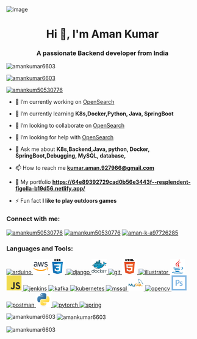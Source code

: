 ![image](https://github.com/AmanKumar6603/AmanKumar6603/assets/140697204/cbbe97b0-28ac-4556-99dd-ddb24583cdfa)

<h1 align="center">Hi 👋, I'm Aman Kumar</h1>
<h3 align="center">A passionate Backend developer from India</h3>

<p align="left"> <img src="https://komarev.com/ghpvc/?username=amankumar6603&label=Profile%20views&color=0e75b6&style=flat" alt="amankumar6603" /> </p>

<p align="left"> <a href="https://github.com/ryo-ma/github-profile-trophy"><img src="https://github-profile-trophy.vercel.app/?username=amankumar6603" alt="amankumar6603" /></a> </p>

<p align="left"> <a href="https://twitter.com/amankum50530776" target="blank"><img src="https://img.shields.io/twitter/follow/amankum50530776?logo=twitter&style=for-the-badge" alt="amankum50530776" /></a> </p>

- 🔭 I’m currently working on [OpenSearch](https://github.com/opensearch-project/OpenSearch/issues?q=is%3Aopen+is%3Aissue+label%3A%22good+first+issue%22)

- 🌱 I’m currently learning **K8s,Docker,Python, Java, SpringBoot**

- 👯 I’m looking to collaborate on [OpenSearch](https://github.com/opensearch-project/OpenSearch/issues?q=is%3Aopen+is%3Aissue+label%3A%22good+first+issue%22)

- 🤝 I’m looking for help with [OpenSearch](https://github.com/opensearch-project/OpenSearch/issues?q=is%3Aopen+is%3Aissue+label%3A%22good+first+issue%22)

- 💬 Ask me about **K8s,Backend,Java, python, Docker, SpringBoot,Debugging, MySQL, database,**

- 📫 How to reach me **kumar.aman.927966@gmail.com**

- 💼 My portfolio **https://64e89392729cad0b56e3443f--resplendent-figolla-b19d56.netlify.app/**

- ⚡ Fun fact **I like to play outdoors games**

<h3 align="left">Connect with me:</h3>
<p align="left">
<a href="https://twitter.com/amankum50530776" target="blank"><img align="center" src="https://raw.githubusercontent.com/rahuldkjain/github-profile-readme-generator/master/src/images/icons/Social/twitter.svg" alt="amankum50530776" height="30" width="40" /></a>
<a href="https://twitter.com/amankum50530776" target="blank"><img align="center" src="https://raw.githubusercontent.com/rahuldkjain/github-profile-readme-generator/master/src/images/icons/Social/twitter.svg" alt="amankum50530776" height="30" width="40" /></a>
<a href="https://linkedin.com/in/aman-k-a97726285" target="blank"><img align="center" src="https://raw.githubusercontent.com/rahuldkjain/github-profile-readme-generator/master/src/images/icons/Social/linked-in-alt.svg" alt="aman-k-a97726285" height="30" width="40" /></a>
</p>

<h3 align="left">Languages and Tools:</h3>
<p align="left"> <a href="https://www.arduino.cc/" target="_blank" rel="noreferrer"> <img src="https://cdn.worldvectorlogo.com/logos/arduino-1.svg" alt="arduino" width="40" height="40"/> </a> <a href="https://aws.amazon.com" target="_blank" rel="noreferrer"> <img src="https://raw.githubusercontent.com/devicons/devicon/master/icons/amazonwebservices/amazonwebservices-original-wordmark.svg" alt="aws" width="40" height="40"/> </a> <a href="https://www.w3schools.com/css/" target="_blank" rel="noreferrer"> <img src="https://raw.githubusercontent.com/devicons/devicon/master/icons/css3/css3-original-wordmark.svg" alt="css3" width="40" height="40"/> </a> <a href="https://www.djangoproject.com/" target="_blank" rel="noreferrer"> <img src="https://cdn.worldvectorlogo.com/logos/django.svg" alt="django" width="40" height="40"/> </a> <a href="https://www.docker.com/" target="_blank" rel="noreferrer"> <img src="https://raw.githubusercontent.com/devicons/devicon/master/icons/docker/docker-original-wordmark.svg" alt="docker" width="40" height="40"/> </a> <a href="https://git-scm.com/" target="_blank" rel="noreferrer"> <img src="https://www.vectorlogo.zone/logos/git-scm/git-scm-icon.svg" alt="git" width="40" height="40"/> </a> <a href="https://www.w3.org/html/" target="_blank" rel="noreferrer"> <img src="https://raw.githubusercontent.com/devicons/devicon/master/icons/html5/html5-original-wordmark.svg" alt="html5" width="40" height="40"/> </a> <a href="https://www.adobe.com/in/products/illustrator.html" target="_blank" rel="noreferrer"> <img src="https://www.vectorlogo.zone/logos/adobe_illustrator/adobe_illustrator-icon.svg" alt="illustrator" width="40" height="40"/> </a> <a href="https://www.java.com" target="_blank" rel="noreferrer"> <img src="https://raw.githubusercontent.com/devicons/devicon/master/icons/java/java-original.svg" alt="java" width="40" height="40"/> </a> <a href="https://developer.mozilla.org/en-US/docs/Web/JavaScript" target="_blank" rel="noreferrer"> <img src="https://raw.githubusercontent.com/devicons/devicon/master/icons/javascript/javascript-original.svg" alt="javascript" width="40" height="40"/> </a> <a href="https://www.jenkins.io" target="_blank" rel="noreferrer"> <img src="https://www.vectorlogo.zone/logos/jenkins/jenkins-icon.svg" alt="jenkins" width="40" height="40"/> </a> <a href="https://kafka.apache.org/" target="_blank" rel="noreferrer"> <img src="https://www.vectorlogo.zone/logos/apache_kafka/apache_kafka-icon.svg" alt="kafka" width="40" height="40"/> </a> <a href="https://kubernetes.io" target="_blank" rel="noreferrer"> <img src="https://www.vectorlogo.zone/logos/kubernetes/kubernetes-icon.svg" alt="kubernetes" width="40" height="40"/> </a> <a href="https://www.microsoft.com/en-us/sql-server" target="_blank" rel="noreferrer"> <img src="https://www.svgrepo.com/show/303229/microsoft-sql-server-logo.svg" alt="mssql" width="40" height="40"/> </a> <a href="https://www.mysql.com/" target="_blank" rel="noreferrer"> <img src="https://raw.githubusercontent.com/devicons/devicon/master/icons/mysql/mysql-original-wordmark.svg" alt="mysql" width="40" height="40"/> </a> <a href="https://opencv.org/" target="_blank" rel="noreferrer"> <img src="https://www.vectorlogo.zone/logos/opencv/opencv-icon.svg" alt="opencv" width="40" height="40"/> </a> <a href="https://www.photoshop.com/en" target="_blank" rel="noreferrer"> <img src="https://raw.githubusercontent.com/devicons/devicon/master/icons/photoshop/photoshop-line.svg" alt="photoshop" width="40" height="40"/> </a> <a href="https://postman.com" target="_blank" rel="noreferrer"> <img src="https://www.vectorlogo.zone/logos/getpostman/getpostman-icon.svg" alt="postman" width="40" height="40"/> </a> <a href="https://www.python.org" target="_blank" rel="noreferrer"> <img src="https://raw.githubusercontent.com/devicons/devicon/master/icons/python/python-original.svg" alt="python" width="40" height="40"/> </a> <a href="https://pytorch.org/" target="_blank" rel="noreferrer"> <img src="https://www.vectorlogo.zone/logos/pytorch/pytorch-icon.svg" alt="pytorch" width="40" height="40"/> </a> <a href="https://spring.io/" target="_blank" rel="noreferrer"> <img src="https://www.vectorlogo.zone/logos/springio/springio-icon.svg" alt="spring" width="40" height="40"/> </a> </p>

<p><img align="left" src="https://github-readme-stats.vercel.app/api/top-langs?username=amankumar6603&show_icons=true&locale=en&layout=compact" alt="amankumar6603" /></p>

<p>&nbsp;<img align="center" src="https://github-readme-stats.vercel.app/api?username=amankumar6603&show_icons=true&locale=en" alt="amankumar6603" /></p>

<p><img align="center" src="https://github-readme-streak-stats.herokuapp.com/?user=amankumar6603&" alt="amankumar6603" /></p>

